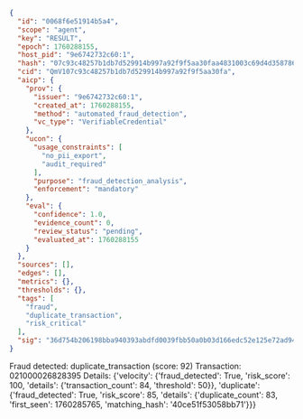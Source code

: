 ```json
{
  "id": "0068f6e51914b5a4",
  "scope": "agent",
  "key": "RESULT",
  "epoch": 1760288155,
  "host_pid": "9e6742732c60:1",
  "hash": "07c93c48257b1db7d529914b997a92f9f5aa30faa4831003c69d4d358786d885",
  "cid": "QmV107c93c48257b1db7d529914b997a92f9f5aa30fa",
  "aicp": {
    "prov": {
      "issuer": "9e6742732c60:1",
      "created_at": 1760288155,
      "method": "automated_fraud_detection",
      "vc_type": "VerifiableCredential"
    },
    "ucon": {
      "usage_constraints": [
        "no_pii_export",
        "audit_required"
      ],
      "purpose": "fraud_detection_analysis",
      "enforcement": "mandatory"
    },
    "eval": {
      "confidence": 1.0,
      "evidence_count": 0,
      "review_status": "pending",
      "evaluated_at": 1760288155
    }
  },
  "sources": [],
  "edges": [],
  "metrics": {},
  "thresholds": {},
  "tags": [
    "fraud",
    "duplicate_transaction",
    "risk_critical"
  ],
  "sig": "36d754b206198bba940393abdfd0039fbb50a0b03d166edc52e125e72ad946d0"
}
```

Fraud detected: duplicate_transaction (score: 92)
Transaction: 021000026828395
Details: {'velocity': {'fraud_detected': True, 'risk_score': 100, 'details': {'transaction_count': 84, 'threshold': 50}}, 'duplicate': {'fraud_detected': True, 'risk_score': 85, 'details': {'duplicate_count': 83, 'first_seen': 1760285765, 'matching_hash': '40ce51f53058bb71'}}}